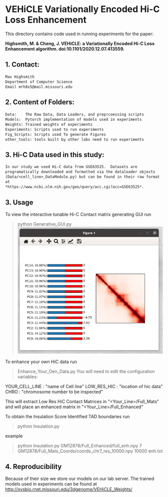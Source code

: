# VEHiCLE Variationally Encoded Hi-C Loss Enhancement

This directory contains code used in running experiments for the paper:

**Highsmith, M. & Cheng, J. VEHiCLE: a Variationally Encoded Hi-C Loss Enhancement algorithm. doi:10.1101/2020.12.07.413559.**

## 1. Contact:
	Max Highsmith
	Department of Computer Science
	Email mrh8x5@mail.missouri.edu

## 2. Content of Folders:
	Data:    The Raw Data, Data Loaders, and preprcoessing scripts
	Models:  Pytorch implementation of models used in experiments
	Weights: Trained weights of experiments
	Experiments: Scripts used to run experiments
	Fig_Scripts: Scripts used To generate Figures
	other_tools: tools built by other labs need to run experiments

## 3.   Hi-C Data used in this study:
	In our study we used Hi-C data from GSE63525.  Datasets are programatically downloaded and formatted via the dataloader objects (Data/<cell_line>_DataModule.py) but can be found in their raw format at
	*https://www.ncbi.nlm.nih.gov/geo/query/acc.cgi?acc=GSE63525*.


## 3. Usage
	
To view the interactive tunable Hi-C Contact matrix generating GUI run
> python Generative_GUI.py
![gui](Utils/gui.png)

To enhance your own HiC data run
> Enhance_Your_Oen_Data.py
You will need to edit the configuration variables:

YOUR_CELL_LINE : "name of Cell line"
LOW_RES_HIC    : "location of hic data"
CHRO	       : "chromosome number to be inspected"

This will extract Low Res HiC Contact Matrices in
	"<Your_Line>/Full_Mats"
and will place an enhanced matrix in
	"<Your_Line>/Full_Enhanced"

To obtain the Insulation Score Identified TAD boundaries run
> python Insulation.py <enhanced cell_line> <chromosome> <coordinate file> <resolution> <tadfn>

example
> python Insulation.py GM12878/Full_Enhanced/full_enh.npy 7 GM12878/Full_Mats_Coords/coords_chr7_res_10000.npy 10000 enh.txt


## 4. Reproducibility

Because of their size we store our models on our lab server.
The trained models used in experiments can be found at
http://sysbio.rnet.missouri.edu/3dgenome/VEHiCLE_Weights/
